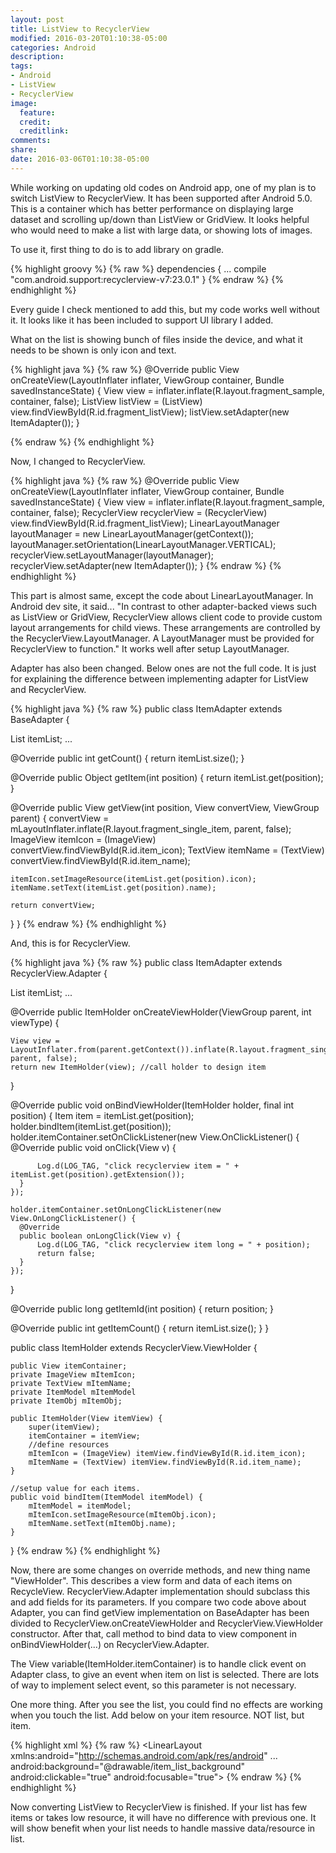```yaml
---
layout: post
title: ListView to RecyclerView
modified: 2016-03-20T01:10:38-05:00
categories: Android
description:
tags:
- Android
- ListView
- RecyclerView
image:
  feature:
  credit:
  creditlink:
comments:
share:
date: 2016-03-06T01:10:38-05:00
---
```


While working on updating old codes on Android app, one of my plan is to switch ListView to RecyclerView. It has been supported after Android 5.0.
This is a container which has better performance on displaying large dataset and scrolling up/down than ListView or GridView. It looks helpful who would need to make a list with large data, or showing lots of images.

To use it, first thing to do is to add library on gradle.

{% highlight groovy %}
{% raw %}
dependencies {
    ...
    compile "com.android.support:recyclerview-v7:23.0.1"
}
{% endraw %}
{% endhighlight %}

Every guide I check mentioned to add this, but my code works well without it. It looks like it has been included to support UI library I added.

What on the list is showing bunch of files inside the device, and what it needs to be shown is only icon and text.

{% highlight java %}
{% raw %}
    @Override
    public View onCreateView(LayoutInflater inflater, ViewGroup container, Bundle savedInstanceState) {
        View view = inflater.inflate(R.layout.fragment_sample, container, false);
        ListView listView = (ListView) view.findViewById(R.id.fragment_listView);
        listView.setAdapter(new ItemAdapter());
    }

{% endraw %}
{% endhighlight %}

Now, I changed to RecyclerView.

{% highlight java %}
{% raw %}
    @Override
    public View onCreateView(LayoutInflater inflater, ViewGroup container, Bundle savedInstanceState) {
        View view = inflater.inflate(R.layout.fragment_sample, container, false);
        RecyclerView recyclerView = (RecyclerView) view.findViewById(R.id.fragment_listView);
        LinearLayoutManager layoutManager = new LinearLayoutManager(getContext());
        layoutManager.setOrientation(LinearLayoutManager.VERTICAL);
        recyclerView.setLayoutManager(layoutManager);
        recyclerView.setAdapter(new ItemAdapter());
    }
{% endraw %}
{% endhighlight %}

This part is almost same, except the code about LinearLayoutManager.
In Android dev site, it said...
"In contrast to other adapter-backed views such as ListView or GridView, RecyclerView allows client code to provide custom layout arrangements for child views. These arrangements are controlled by the RecyclerView.LayoutManager. A LayoutManager must be provided for RecyclerView to function."
It works well after setup LayoutManager.

Adapter has also been changed.
Below ones are not the full code. It is just for explaining the difference between implementing adapter for ListView and RecyclerView.

{% highlight java %}
{% raw %}
public class ItemAdapter extends BaseAdapter {

  List<Item> itemList;
  ...

  @Override
  public int getCount() {
    return itemList.size();
  }

  @Override
  public Object getItem(int position) {
    return itemList.get(position);
  }

  @Override
  public View getView(int position, View convertView, ViewGroup parent) {
    convertView = mLayoutInflater.inflate(R.layout.fragment_single_item, parent, false);
    ImageView itemIcon = (ImageView) convertView.findViewById(R.id.item_icon);
    TextView itemName = (TextView) convertView.findViewById(R.id.item_name);

    itemIcon.setImageResource(itemList.get(position).icon);
    itemName.setText(itemList.get(position).name);

    return convertView;
  }
}
{% endraw %}
{% endhighlight %}

And, this is for RecyclerView.

{% highlight java %}
{% raw %}
public class ItemAdapter extends RecyclerView.Adapter<ItemHolder> {

  List<Item> itemList;
  ...

  @Override
  public ItemHolder onCreateViewHolder(ViewGroup parent, int viewType) {

    View view = LayoutInflater.from(parent.getContext()).inflate(R.layout.fragment_single_item, parent, false);
    return new ItemHolder(view); //call holder to design item
  }

  @Override
  public void onBindViewHolder(ItemHolder holder, final int position) {
    Item item = itemList.get(position);
    holder.bindItem(itemList.get(position));
    holder.itemContainer.setOnClickListener(new View.OnClickListener() {
      @Override
      public void onClick(View v) {

          Log.d(LOG_TAG, "click recyclerview item = " + itemList.get(position).getExtension());
      }
    });

    holder.itemContainer.setOnLongClickListener(new View.OnLongClickListener() {
      @Override
      public boolean onLongClick(View v) {
          Log.d(LOG_TAG, "click recyclerview item long = " + position);
          return false;
      }
    });
  }

  @Override
  public long getItemId(int position) {
    return position;
  }

  @Override
  public int getItemCount() {
    return itemList.size();
  }
}

public class ItemHolder extends RecyclerView.ViewHolder {

    public View itemContainer;
    private ImageView mItemIcon;
    private TextView mItemName;
    private ItemModel mItemModel
    private ItemObj mItemObj;

    public ItemHolder(View itemView) {
        super(itemView);
        itemContainer = itemView;
        //define resources
        mItemIcon = (ImageView) itemView.findViewById(R.id.item_icon);
        mItemName = (TextView) itemView.findViewById(R.id.item_name);
    }

    //setup value for each items.
    public void bindItem(ItemModel itemModel) {
        mItemModel = itemModel;
        mItemIcon.setImageResource(mItemObj.icon);
        mItemName.setText(mItemObj.name);
    }
}
{% endraw %}
{% endhighlight %}

Now, there are some changes on override methods, and new thing name "ViewHolder".
This describes a view form and data of each items on RecycleView. RecyclerView.Adapter implementation should subclass this and add fields for its parameters. If you compare two code above about Adapter, you can find getView implementation on BaseAdapter has been divided to RecyclerView.onCreateViewHolder and RecyclerView.ViewHolder constructor.
After that, call method to bind data to view component in onBindViewHolder(...) on RecyclerView.Adapter.

The View variable(ItemHolder.itemContainer) is to handle click event on Adapter class, to give an event when item on list is selected. There are lots of way to implement select event, so this parameter is not necessary.


One more thing. After you see the list, you could find no effects are working when you touch the list. Add below on your item resource. NOT list, but item.

{% highlight xml %}
{% raw %}
<LinearLayout
    xmlns:android="http://schemas.android.com/apk/res/android"
    ...
    android:background="@drawable/item_list_background"
    android:clickable="true"
    android:focusable="true">
{% endraw %}
{% endhighlight %}

Now converting ListView to RecyclerView is finished. If your list has few items or takes low resource, it will have no difference with previous one. It will show benefit when your list needs to handle massive data/resource in list.
